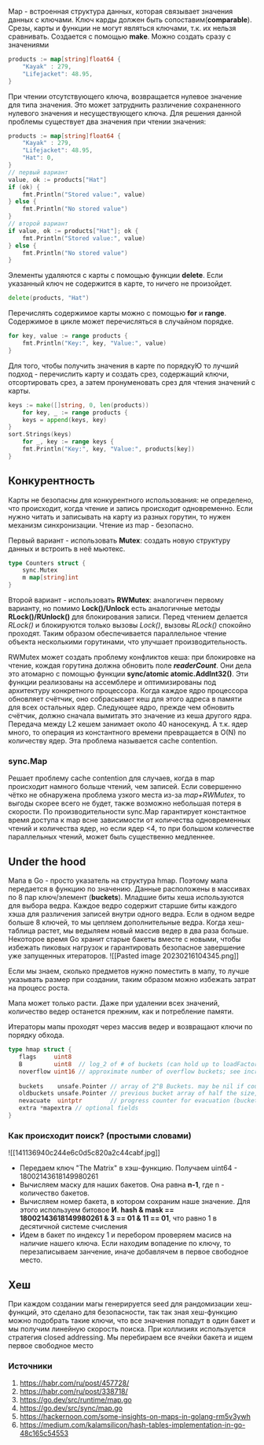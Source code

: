 Map - встроенная структура данных, которая связывает значения данных с ключами.
Ключ карды должен быть сопоставим(**comparable**). Срезы, карты и функции не могут являться ключами, т.к. их нельзя сравнивать.
Создается с помощью **make**. Можно создать сразу с значениями
```go
products := map[string]float64 {  
	"Kayak" : 279,  
	"Lifejacket": 48.95,  
}
```
При чтении отсутствующего ключа, возвращается нулевое значение для типа значения. Это может затруднить различение сохраненного нулевого значения и несуществующего ключа.
Для решения данной проблемы существует два значения при чтении значения:
```go
products := map[string]float64 {  
	"Kayak" : 279,  
	"Lifejacket": 48.95,  
	"Hat": 0,  
}  
// первый вариант
value, ok := products["Hat"]  
if (ok) {  
	fmt.Println("Stored value:", value)  
} else {  
	fmt.Println("No stored value")  
}
// второй вариант
if value, ok := products["Hat"]; ok {  
	fmt.Println("Stored value:", value)  
} else {  
	fmt.Println("No stored value")  
}
```

Элементы удаляются с карты с помощью  функции **delete**. Если указанный ключ не содержится в карте, то ничего не произойдет.
```go
delete(products, "Hat")
```
Перечислять содержимое карты можно с помощью **for** и **range**. Содержимое в цикле может перечисляться в случайном порядке.
```go
for key, value := range products {  
	fmt.Println("Key:", key, "Value:", value)  
}
```
Для того, чтобы получить значения в карте по порядкуЮ то лучший подход - перечислить карту и создать срез, содержащий ключи, отсортировать срез, а затем пронуменовать срез для чтения значений с карты.
```go
keys := make([]string, 0, len(products))  
	for key, _ := range products {  
	keys = append(keys, key)  
}  
sort.Strings(keys)  
	for _, key := range keys {  
	fmt.Println("Key:", key, "Value:", products[key])  
}
```

## Конкурентность
Карты не безопасны для конкурентного использования: не определено, что происходит, когда чтение и запись происходит одновременно. Если нужно читать и записывать на карту из разных горутин, то нужен механизм синхронизации. Чтение из map - безопасно.

Первый вариант - использовать **Mutex**: создать новую структуру данных и встроить в неё мьютекс.
```go
type Counters struct {
	sync.Mutex
	m map[string]int
}
```
Второй вариант - использовать **RWMutex**: аналогичен первому варианту, но помимо **Lock()/Unlock** есть аналогичные методы **RLock()/RUnlock()** для блокирования записи. Перед чтением делается *RLock()* и блокируются только вызовы *Lock()*, вызовы *RLock()* спокойно проходят. Таким образом обеспечивается параллельное чтение объекта несколькими горутинами, что улучшает производительность.

RWMutex может создать проблему конфликтов кеша: при блокировке на чтение, кождая горутина должна обновить поле ***readerCount***. Они дела это атомарно с помощью функции **sync/atomic atomic.AddInt32()**. Эти функции реализованы на ассемблере и оптимизированы под архитектуру конкретного  процессора. Когда каждое ядро процессора обновляет счётчик, оно собрасывает кеш для этого адреса в памяти для всех остальных ядер. Следующее ядро, прежде чем обновить счётчик, должно сначала вымитать это значение из кеша другого ядра. Передача между L2 кешем занимает около 40 наносекунд. А т.к. ядер много, то операция из константного времени превращается в O(N) по количеству ядер. Эта проблема называется cache contention.
### sync.Map

Решает проблему cache contention для случаев, когда в map происходит намного больше чтений, чем записей. Если совершенно чётко не обнаружена проблема узкого места из-за *map+RWMutex*, то выгоды скорее всего не будет, также возможно небольшая потеря в скорости. По производительности sync.Map гарантирует константное время доступа к map всне зависимости от количества одновременных чтений и количества ядер, но если ядер <4, то при большом количестве параллельных чтений, может быль существенно медленнее.

## Under the hood
 Мапа в Go - просто указатель на структура hmap. Поэтому мапа передается в функцию по значению. Данные расположены в массивах по 8 пар ключ/элемент (**buckets**). Младшие биты хеша используются для выбора ведра. Каждое ведро содержит старшие биты каждого хэша для различения записей внутри одного ведра. Если в одном ведре больше 8 ключей, то мы цепляем дополнительные ведра.
 Когда хеш-таблица растет, мы  ведыляем новый массив ведер в два раза больше. Некоторое время Go хранит старые бакеты вместе с новыми, чтобы избежать пиковых нагрузок и гарантировать безопасное завершение уже запущенных итераторов.
 ![[Pasted image 20230216104345.png]]

Если мы знаем, сколько предметов нужно поместить в мапу, то лучше указывать размер при создании, таким образом можно избежать затрат на процесс роста.

Мапа может только расти. Даже при удалении всех значений, количество ведер останется прежним, как и потребление памяти.

Итераторы мапы проходят через массив ведер и возвращают ключи по порядку обхода.

```go
type hmap struct {  
   flags     uint8  
   B         uint8  // log_2 of # of buckets (can hold up to loadFactor * 2^B items)  
   noverflow uint16 // approximate number of overflow buckets; see incrnoverflow for details   hash0     uint32 // hash seed  
  
   buckets    unsafe.Pointer // array of 2^B Buckets. may be nil if count==0.  
   oldbuckets unsafe.Pointer // previous bucket array of half the size, non-nil only when growing  
   nevacuate  uintptr        // progress counter for evacuation (buckets less than this have been evacuated)  
   extra *mapextra // optional fields  
}
```

### Как происходит поиск? (простыми словами)
![[141136940c244e6c0d5c820a2c44cabf.jpg]]
- Передаем ключ "The Matrix" в хэш-функцию. Получаем uint64 - 18002143618149980261
- Вычисляем маску для наших бакетов. Она равна **n-1**, где n - количество бакетов.
- Вычисляем номер бакета, в котором сохраним наше значение. Для этого используем битовое **И**. **hash & mask == 18002143618149980261 & 3 == 01 & 11 == 01**, что равно 1 в десятичной системе счисления
- Идем в бакет по индексу 1 и перебором проверяем масисв на наличие нашего ключа. Если находим вопадение по ключу, то перезаписываем занчение, иначе добавлячем в первое свободное место.

## Хеш
При каждом создании магы генерируется seed для рандомизации хеш-функций, это сделано для безопасности, так так зная хеш-функцию можно подобрать такие ключи, что все значения попадут в один бакет и мы получим линейную скорость поиска.
При коллизиях используется стратегия closed addressing. Мы перебираем все ячейки бакета и ищем первое свободное место
### Источники

1. https://habr.com/ru/post/457728/
2. https://habr.com/ru/post/338718/
3. https://go.dev/src/runtime/map.go
4. https://go.dev/src/sync/map.go
5. https://hackernoon.com/some-insights-on-maps-in-golang-rm5v3ywh
6. https://medium.com/kalamsilicon/hash-tables-implementation-in-go-48c165c54553